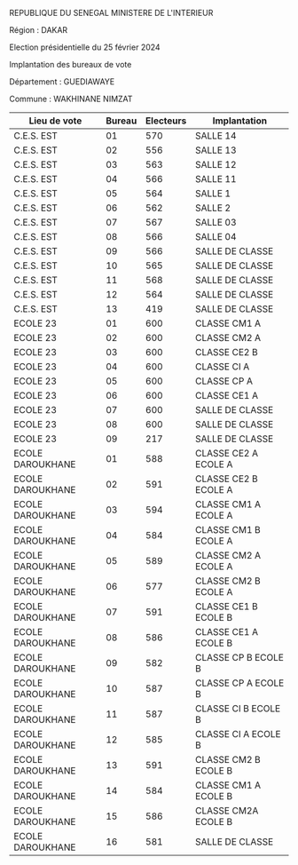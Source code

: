 REPUBLIQUE DU SENEGAL MINISTERE DE L'INTERIEUR

Région : DAKAR

Election présidentielle du 25 février 2024

Implantation des bureaux de vote

Département : GUEDIAWAYE

Commune : WAKHINANE NIMZAT

| Lieu de vote | Bureau | Electeurs | Implantation |
| - | - | - | - |
| C.E.S. EST | 01 | 570 | SALLE 14 |
| C.E.S. EST | 02 | 556 | SALLE 13 |
| C.E.S. EST | 03 | 563 | SALLE 12 |
| C.E.S. EST | 04 | 566 | SALLE 11 |
| C.E.S. EST | 05 | 564 | SALLE 1 |
| C.E.S. EST | 06 | 562 | SALLE 2 |
| C.E.S. EST | 07 | 567 | SALLE 03 |
| C.E.S. EST | 08 | 566 | SALLE 04 |
| C.E.S. EST | 09 | 566 | SALLE DE CLASSE |
| C.E.S. EST | 10 | 565 | SALLE DE CLASSE |
| C.E.S. EST | 11 | 568 | SALLE DE CLASSE |
| C.E.S. EST | 12 | 564 | SALLE DE CLASSE |
| C.E.S. EST | 13 | 419 | SALLE DE CLASSE |
| ECOLE 23 | 01 | 600 | CLASSE CM1 A |
| ECOLE 23 | 02 | 600 | CLASSE CM2 A |
| ECOLE 23 | 03 | 600 | CLASSE CE2 B |
| ECOLE 23 | 04 | 600 | CLASSE CI A |
| ECOLE 23 | 05 | 600 | CLASSE CP A |
| ECOLE 23 | 06 | 600 | CLASSE CE1 A |
| ECOLE 23 | 07 | 600 | SALLE DE CLASSE |
| ECOLE 23 | 08 | 600 | SALLE DE CLASSE |
| ECOLE 23 | 09 | 217 | SALLE DE CLASSE |
| ECOLE DAROUKHANE | 01 | 588 | CLASSE CE2 A ECOLE A |
| ECOLE DAROUKHANE | 02 | 591 | CLASSE CE2 B ECOLE A |
| ECOLE DAROUKHANE | 03 | 594 | CLASSE CM1 A ECOLE A |
| ECOLE DAROUKHANE | 04 | 584 | CLASSE CM1 B ECOLE A |
| ECOLE DAROUKHANE | 05 | 589 | CLASSE CM2 A ECOLE A |
| ECOLE DAROUKHANE | 06 | 577 | CLASSE CM2 B ECOLE A |
| ECOLE DAROUKHANE | 07 | 591 | CLASSE CE1 B ECOLE B |
| ECOLE DAROUKHANE | 08 | 586 | CLASSE CE1 A ECOLE B |
| ECOLE DAROUKHANE | 09 | 582 | CLASSE CP B ECOLE B |
| ECOLE DAROUKHANE | 10 | 587 | CLASSE CP A ECOLE B |
| ECOLE DAROUKHANE | 11 | 587 | CLASSE CI B ECOLE B |
| ECOLE DAROUKHANE | 12 | 585 | CLASSE CI A ECOLE B |
| ECOLE DAROUKHANE | 13 | 591 | CLASSE CM2 B ECOLE B |
| ECOLE DAROUKHANE | 14 | 584 | CLASSE CM1 A ECOLE B |
| ECOLE DAROUKHANE | 15 | 586 | CLASSE CM2A ECOLE B |
| ECOLE DAROUKHANE | 16 | 581 | SALLE DE CLASSE |

<!-- PageNumber="11/13" -->
